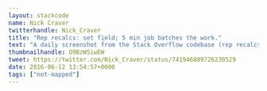 ```yaml
---
layout: stackcode
name: Nick Craver
twitterhandle: Nick_Craver
title: "Rep recalcs: set field; 5 min job batches the work."
text: "A daily screenshot from the Stack Overflow codebase (rep recalcs: set field; 5 min job batches the work). "
thumbnailhandle: O9BzWSiwEW
tweet: https://twitter.com/Nick_Craver/status/741946889726230529
date: 2016-06-12 13:54:57+0000
tags: ["not-mapped"]
---
```

